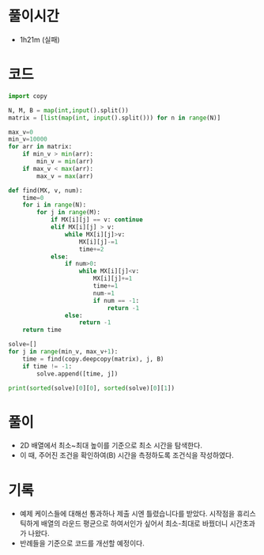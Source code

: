 # 풀이시간
- 1h21m (실패)

# 코드
```python
import copy

N, M, B = map(int,input().split())
matrix = [list(map(int, input().split())) for n in range(N)]     

max_v=0
min_v=10000
for arr in matrix:
    if min_v > min(arr):
        min_v = min(arr)
    if max_v < max(arr):
        max_v = max(arr)

def find(MX, v, num):
    time=0
    for i in range(N):
        for j in range(M):
            if MX[i][j] == v: continue
            elif MX[i][j] > v:
                while MX[i][j]>v:
                    MX[i][j]-=1
                    time+=2
            else:
                if num>0:
                    while MX[i][j]<v: 
                        MX[i][j]+=1
                        time+=1
                        num-=1
                        if num == -1:
                            return -1
                else:
                    return -1
    return time

solve=[]
for j in range(min_v, max_v+1):
    time = find(copy.deepcopy(matrix), j, B)
    if time != -1:
        solve.append([time, j])

print(sorted(solve)[0][0], sorted(solve)[0][1])
```

# 풀이
- 2D 배열에서 최소~최대 높이를 기준으로 최소 시간을 탐색한다. 
- 이 때, 주어진 조건을 확인하여(B) 시간을 측정하도록 조건식을 작성하였다. 


# 기록
- 예제 케이스들에 대해선 통과하나 제출 시엔 틀렸습니다를 받았다. 시작점을 휴리스틱하게 배열의 라운드 평균으로 하여서인가 싶어서 최소-최대로 바꿨더니 시간초과가 나왔다. 
- 반례들을 기준으로 코드를 개선할 예정이다. 
